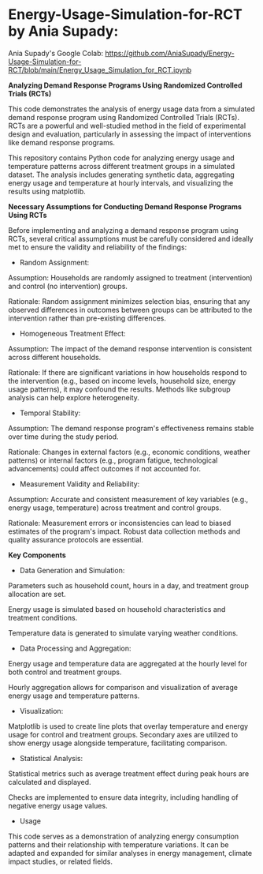 # Energy-Usage-Simulation-for-RCT by Ania Supady:    

Ania Supady's Google Colab: https://github.com/AniaSupady/Energy-Usage-Simulation-for-RCT/blob/main/Energy_Usage_Simulation_for_RCT.ipynb


**Analyzing Demand Response Programs Using Randomized Controlled Trials (RCTs)**

This code demonstrates the analysis of energy usage data from a simulated demand response program using Randomized Controlled Trials (RCTs). RCTs are a powerful and well-studied method in the field of experimental design and evaluation, particularly in assessing the impact of interventions like demand response programs.

This repository contains Python code for analyzing energy usage and temperature patterns across different treatment groups in a simulated dataset. The analysis includes generating synthetic data, aggregating energy usage and temperature at hourly intervals, and visualizing the results using matplotlib.

**Necessary Assumptions for Conducting Demand Response Programs Using RCTs**

Before implementing and analyzing a demand response program using RCTs, several critical assumptions must be carefully considered and ideally met to ensure the validity and reliability of the findings:

- Random Assignment:

Assumption: Households are randomly assigned to treatment (intervention) and control (no intervention) groups.  

Rationale: Random assignment minimizes selection bias, ensuring that any observed differences in outcomes between groups can be attributed to the intervention rather than pre-existing differences.

-  Homogeneous Treatment Effect:

Assumption: The impact of the demand response intervention is consistent across different households.  

Rationale: If there are significant variations in how households respond to the intervention (e.g., based on income levels, household size, energy usage patterns), it may confound the results. Methods like subgroup analysis can help explore heterogeneity.

-  Temporal Stability:

Assumption: The demand response program's effectiveness remains stable over time during the study period. 

Rationale: Changes in external factors (e.g., economic conditions, weather patterns) or internal factors (e.g., program fatigue, technological advancements) could affect outcomes if not accounted for.

-  Measurement Validity and Reliability:  

Assumption: Accurate and consistent measurement of key variables (e.g., energy usage, temperature) across treatment and control groups.  


Rationale: Measurement errors or inconsistencies can lead to biased estimates of the program's impact. Robust data collection methods and quality assurance protocols are essential.  






**Key Components**  

-  Data Generation and Simulation:  

Parameters such as household count, hours in a day, and treatment group allocation are set.

Energy usage is simulated based on household characteristics and treatment conditions.

Temperature data is generated to simulate varying weather conditions.

-  Data Processing and Aggregation:  

Energy usage and temperature data are aggregated at the hourly level for both control and treatment groups.

Hourly aggregation allows for comparison and visualization of average energy usage and temperature patterns.

-  Visualization:  

Matplotlib is used to create line plots that overlay temperature and energy usage for control and treatment groups.
Secondary axes are utilized to show energy usage alongside temperature, facilitating comparison.

-  Statistical Analysis:  

Statistical metrics such as average treatment effect during peak hours are calculated and displayed.

Checks are implemented to ensure data integrity, including handling of negative energy usage values.

-  Usage  

This code serves as a demonstration of analyzing energy consumption patterns and their relationship with temperature variations. It can be adapted and expanded for similar analyses in energy management, climate impact studies, or related fields.
